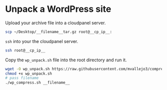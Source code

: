 # Unpack a WordPress site

Upload your archive file into a cloudpanel server.

```sh
scp ~/Desktop/__filename__tar.gz root@__cp_ip__:
```

`ssh` into your the cloudpanel server.

```sh
ssh root@__cp_ip__
```

Copy the `wp_unpack.sh` file into the root directory and run it.

```sh
wget -O wp_unpack.sh https://raw.githubusercontent.com/mvallejo3/compress-wp/main/cloudpanel/wp_unpack.sh
chmod +x wp_unpack.sh
# pass filename 
./wp_compress.sh __filename__
```
